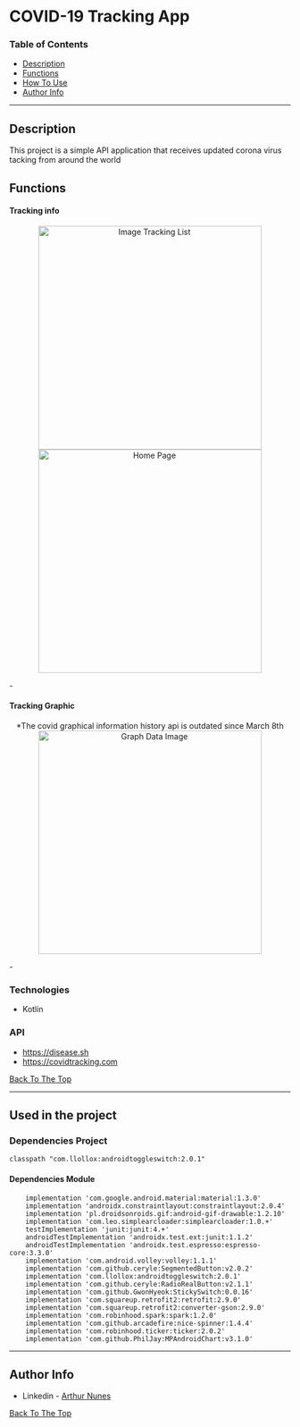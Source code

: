 # COVID-19 Tracking App

### Table of Contents

- [Description](#description)
- [Functions](#functions)
- [How To Use](#how-to-use)
- [Author Info](#author-info)

---
## Description

This project is a simple API application that receives updated corona virus tacking from around the world

## Functions

#### Tracking info

<p align="center">
<img src="https://user-images.githubusercontent.com/39159676/120689178-3938a580-c47a-11eb-86e0-f64f6b0f5245.jpeg" alt="Image Tracking List" height="400"/> <img src="https://user-images.githubusercontent.com/39159676/120689180-39d13c00-c47a-11eb-840e-d04972d8244f.jpeg" alt="Home Page" height="400"/>
</p>
-

#### Tracking Graphic

<p align="center">
*The covid graphical information history api is outdated since March 8th
<img src="https://user-images.githubusercontent.com/39159676/120689175-38077880-c47a-11eb-9c04-e6be52d7f4d3.jpeg" alt="Graph Data Image" height="400"/>
</p>
-

### Technologies

- Kotlin

### API

- https://disease.sh
- https://covidtracking.com

[Back To The Top](#covid-19-tracking-app)

---

## Used in the project

### Dependencies Project

```
classpath "com.llollox:androidtoggleswitch:2.0.1"
```

#### Dependencies Module

```
    implementation 'com.google.android.material:material:1.3.0'
    implementation 'androidx.constraintlayout:constraintlayout:2.0.4'
    implementation 'pl.droidsonroids.gif:android-gif-drawable:1.2.10'
    implementation 'com.leo.simplearcloader:simplearcloader:1.0.+'
    testImplementation 'junit:junit:4.+'
    androidTestImplementation 'androidx.test.ext:junit:1.1.2'
    androidTestImplementation 'androidx.test.espresso:espresso-core:3.3.0'
    implementation 'com.android.volley:volley:1.1.1'
    implementation 'com.github.ceryle:SegmentedButton:v2.0.2'
    implementation 'com.llollox:androidtoggleswitch:2.0.1'
    implementation 'com.github.ceryle:RadioRealButton:v2.1.1'
    implementation 'com.github.GwonHyeok:StickySwitch:0.0.16'
    implementation 'com.squareup.retrofit2:retrofit:2.9.0'
    implementation 'com.squareup.retrofit2:converter-gson:2.9.0'
    implementation 'com.robinhood.spark:spark:1.2.0'
    implementation 'com.github.arcadefire:nice-spinner:1.4.4'
    implementation 'com.robinhood.ticker:ticker:2.0.2'
    implementation 'com.github.PhilJay:MPAndroidChart:v3.1.0'
```

---

## Author Info

- Linkedin - [Arthur Nunes](https://www.linkedin.com/in/arthurrsn/)

[Back To The Top](#covid-19-tracking-app)
